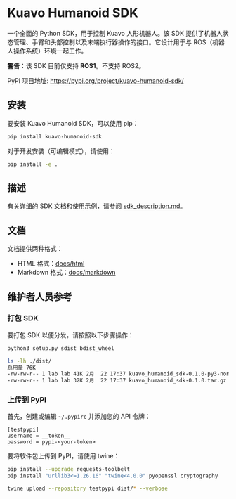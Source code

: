 # Kuavo Humanoid SDK

一个全面的 Python SDK，用于控制 Kuavo 人形机器人。该 SDK 提供了机器人状态管理、手臂和头部控制以及末端执行器操作的接口。它设计用于与 ROS（机器人操作系统）环境一起工作。

**警告**：该 SDK 目前仅支持 **ROS1**。不支持 ROS2。

PyPI 项目地址: https://pypi.org/project/kuavo-humanoid-sdk/

## 安装

要安装 Kuavo Humanoid SDK，可以使用 pip：
```bash
pip install kuavo-humanoid-sdk
```

对于开发安装（可编辑模式），请使用：
```bash
pip install -e .
```

## 描述

有关详细的 SDK 文档和使用示例，请参阅 [sdk_description.md](sdk_description.md)。

## 文档

文档提供两种格式：
- HTML 格式：[docs/html](docs/html)
- Markdown 格式：[docs/markdown](docs/markdown)


## 维护者人员参考

### 打包 SDK

要打包 SDK 以便分发，请按照以下步骤操作：
```bash
python3 setup.py sdist bdist_wheel

ls -lh ./dist/
总用量 76K
-rw-rw-r-- 1 lab lab 41K 2月  22 17:37 kuavo_humanoid_sdk-0.1.0-py3-none-any.whl
-rw-rw-r-- 1 lab lab 32K 2月  22 17:37 kuavo_humanoid_sdk-0.1.0.tar.gz
```

### 上传到 PyPI

首先，创建或编辑 `~/.pypirc` 并添加您的 API 令牌：
```
[testpypi]
username = __token__
password = pypi-<your-token>
```

要将软件包上传到 PyPI，请使用 twine：
```bash
pip install --upgrade requests-toolbelt
pip install "urllib3<=1.26.16" "twine<4.0.0" pyopenssl cryptography

twine upload --repository testpypi dist/* --verbose
```
